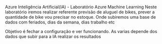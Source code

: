 Azure Inteligência Artificial(IA) - Laboratório Azure Machine Learning
Neste laboratório iremos realizar referente previsão de aluguel de bikes, prever a quantidade de bike vou precisar no estoque. Onde subiremos uma base de dados com feriados, dias da semana, dias trabalho etc

Objetivo é fechar a configuração e ver funcionando. As varias depende dos dados que subir para a IA realizar os resultados
